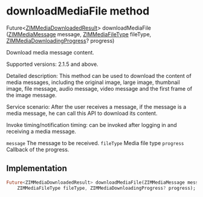 


# downloadMediaFile method








Future&lt;[ZIMMediaDownloadedResult](../../zego_uikit_prebuilt_live_audio_room/ZIMMediaDownloadedResult-class.md)> downloadMediaFile
([ZIMMediaMessage](../../zego_uikit_prebuilt_live_audio_room/ZIMMediaMessage-class.md) message, [ZIMMediaFileType](../../zego_uikit_prebuilt_live_audio_room/ZIMMediaFileType.md) fileType, [ZIMMediaDownloadingProgress](../../zego_uikit_prebuilt_live_audio_room/ZIMMediaDownloadingProgress.md)? progress)





<p>Download media message content.</p>
<p>Supported versions: 2.1.5 and above.</p>
<p>Detailed description: This method can be used to download the content of media messages, including the original image, large image, thumbnail image, file message, audio message, video message and the first frame of the image message.</p>
<p>Service scenario: After the user receives a message, if the message is a media message, he can call this API to download its content.</p>
<p>Invoke timing/notification timing: can be invoked after logging in and receiving a media message.</p>
<p><code>message</code> The message to be received.
<code>fileType</code> Media file type
<code>progress</code> Callback of the progress.</p>



## Implementation

```dart
Future<ZIMMediaDownloadedResult> downloadMediaFile(ZIMMediaMessage message,
    ZIMMediaFileType fileType, ZIMMediaDownloadingProgress? progress);
```







